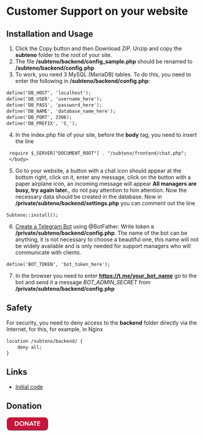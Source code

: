 
# Customer Support on your website

## Installation and Usage

1. Click the Copy button and then Download ZIP. Unzip and copy the **subteno** folder to the root of your site.
2. The file **/subteno/backend/config_sample.php** should be renamed to **/subteno/backend/config.php**
2. To work, you need 3 MySQL (MariaDB) tables. To do this, you need to enter the following in **/subteno/backend/config.php**:
```
define('DB_HOST', 'localhost');
define('DB_USER', 'username_here');
define('DB_PASS', 'password_here');
define('DB_NAME', 'database_name_here');
define('DB_PORT', 3306);
define('DB_PREFIX', 'S_');
```
4. In the index.php file of your site, before the **body** tag, you need to insert the line
```
 require $_SERVER["DOCUMENT_ROOT"] . "/subteno/frontend/chat.php";
 </body>
```
5. Go to your website, a button with a chat icon should appear at the bottom right, click on it, enter any message, click on the button with a paper airplane icon, an incoming message will appear **All managers are busy, try again later.**, do not pay attention to him attention. Now the necessary data should be created in the database. Now in **/private/subteno/backend/settings.php** you can comment out the line
```
Subteno::install();
```
6. [Create a Telegram Bot](https://core.telegram.org/bots/tutorial#obtain-your-bot-token) using @BotFather. Write token в **/private/subteno/backend/config.php**. The name of the bot can be anything, it is not necessary to choose a beautiful one, this name will not be widely available and is only needed for support managers who will communicate with clients.
```
define('BOT_TOKEN', 'bot_token_here');
```
7. In the browser you need to enter **https://t.me/your_bot_name** go to the bot and send it a message *BOT_ADMIN_SECRET* from **/private/subteno/backend/config.php**

## Safety

For security, you need to deny access to the **backend** folder directly via the Internet, for this, for example, in Nginx
```
location /subteno/backend/ {
    deny all;
}
```

## Links

- [Initial code](https://github.com/ehsabd/telegram-live-chat)

## Donation

[<img width='110px' hieght="auto" alt="DONATE" src="/img/donate.png" href="https://donate.stream/yoomoney4100118809080436">](https://donate.stream/yoomoney4100118809080436)
